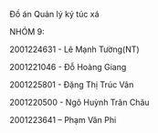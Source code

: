 Đồ án Quản lý ký túc xá

NHÓM 9:

2001224631 - Lê Mạnh Tường(NT)

2001221046 - Đỗ Hoàng Giang

2001225801 - Đặng Thị Trúc Vân

2001220500 - Ngô Huỳnh Trân Châu

2001223641 – Phạm Văn Phi
